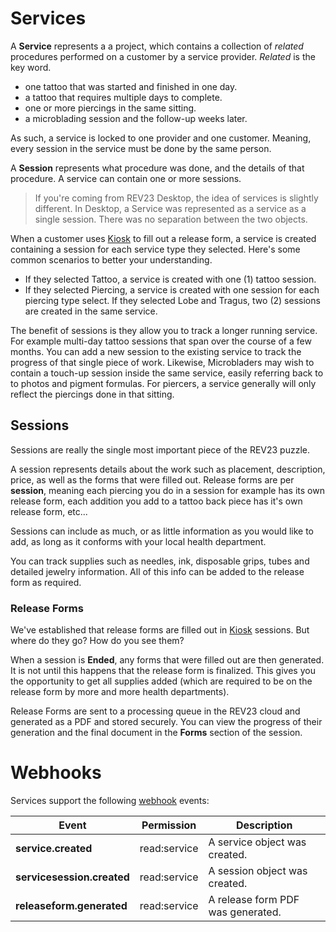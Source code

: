 # Services

A **Service** represents a a project, which contains a collection of _related_ procedures performed on a customer by a service provider. _Related_ is the key word.

- one tattoo that was started and finished in one day.
- a tattoo that requires multiple days to complete.
- one or more piercings in the same sitting.
- a microblading session and the follow-up weeks later.

As such, a service is locked to one provider and one customer. Meaning, every session in the service must be done by the same person.

A **Session** represents what procedure was done, and the details of that procedure. A service can contain one or more sessions.

> If you're coming from REV23 Desktop, the idea of services is slightly different. In Desktop, a Service was represented as a service as a single session. There was no separation between the two objects.

When a customer uses [Kiosk](kiosk.md) to fill out a release form, a service is created containing a session for each service type they selected. Here's some common scenarios to better your understanding.

- If they selected Tattoo, a service is created with one (1) tattoo session.
- If they selected Piercing, a service is created with one session for each piercing type select. If they selected Lobe and Tragus, two (2) sessions are created in the same service.

The benefit of sessions is they allow you to track a longer running service. For example multi-day tattoo sessions that span over the course of a few months. You can add a new session to the existing service to track the progress of that single piece of work. Likewise, Microbladers may wish to contain a touch-up session inside the same service, easily referring back to to photos and pigment formulas. For piercers, a service generally will only reflect the piercings done in that sitting.

<a href="#sessions"></a>
## Sessions

Sessions are really the single most important piece of the REV23 puzzle.

A session represents details about the work such as placement, description, price, as well as the forms that were filled out. Release forms are per **session**, meaning each piercing you do in a session for example has its own release form, each addition you add to a tattoo back piece has it's own release form, etc...

Sessions can include as much, or as little information as you would like to add, as long as it conforms with your local health department.

You can track supplies such as needles, ink, disposable grips, tubes and detailed jewelry information. All of this info can be added to the release form as required.

<a href="#release-forms"></a>
### Release Forms
We've established that release forms are filled out in [Kiosk](kiosk.md) sessions. But where do they go? How do you see them?

When a session is **Ended**, any forms that were filled out are then generated. It is not until this happens that the release form is finalized. This gives you the opportunity to get all supplies added (which are required to be on the release form by more and more health departments).

Release Forms are sent to a processing queue in the REV23 cloud and generated as a PDF and stored securely. You can view the progress of their generation and the final document in the **Forms** section of the session.

# Webhooks

Services support the following [webhook](./webhooks.md) events:

|Event|Permission|Description|
|-|-|-|
|**service.created**|read:service| A service object was created. |
|**servicesession.created**|read:service| A session object was created. |
|**releaseform.generated**|read:service| A release form PDF was generated. |